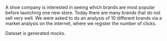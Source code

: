 A shoe company is interested in seeing which brands are most popular before launching one new store. Today there are many brands that do not sell very well. We were asked to do an analysis of 10 different brands via a market analysis on the internet, where we register the number of clicks.

Dataset is generated mocks.
